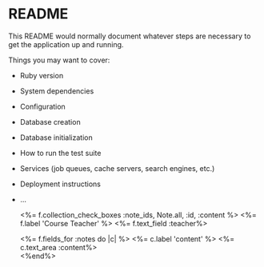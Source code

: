 # README

This README would normally document whatever steps are necessary to get the
application up and running.

Things you may want to cover:

* Ruby version

* System dependencies

* Configuration

* Database creation

* Database initialization

* How to run the test suite

* Services (job queues, cache servers, search engines, etc.)

* Deployment instructions

* ...

   <%= f.collection_check_boxes :note_ids, Note.all, :id, :content %>
  <%= f.label 'Course Teacher' %>
  <%= f.text_field :teacher%>
  
  <%= f.fields_for :notes do |c| %>
  <%= c.label 'content' %>
  <%= c.text_area :content%>
  <br>
<%end%>
